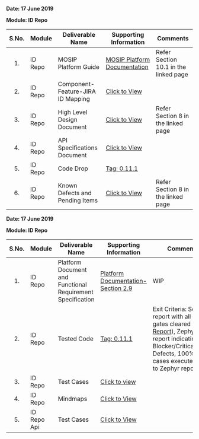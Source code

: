 **Date: 17 June 2019**

**Module: ID Repo**

|**S.No.**|**Module**|**Deliverable Name**| **Supporting Information**|**Comments**|
|:------:|-----|---|---|---|
|1.|ID Repo|MOSIP Platform Guide|[MOSIP Platform Documentation](Platform-Documentation)|Refer Section 10.1 in the linked page|
|2.|ID Repo|Component-Feature-JIRA ID Mapping|[Click to View](https://github.com/mosip/mosip/wiki/Component-Feature-ID-JIRA-ID-Mapping#12-id-repository-)|
|3.|ID Repo|High Level Design Document|[Click to View](Deliverables---Attachments)|Refer Section 8 in the linked page|
|4.|ID Repo|API Specifications Document|[Click to View](https://github.com/mosip/mosip/wiki/ID-Repository-API)||
|5.|ID Repo|Code Drop|[Tag: 0.11.1](/mosip/mosip/releases/tag/0.11.1)||
|6.|ID Repo|Known Defects and Pending Items|[Click to View](Deliverables---Attachments)|Refer Section 8 in the linked page|

**Date: 17 June 2019**

**Module: ID Repo**

|**S.No.**|**Module**|**Deliverable Name**| **Supporting Information**|**Comments**|
|:------:|-----|---|---|---|
|1.|ID Repo|Platform Document and Functional Requirement Specification|[Platform Documentation-Section 2.9](https://github.com/mosip/mosip/wiki/Platform-Documentation#39-id-repository-)|WIP|
|2.|ID Repo|Tested Code|[Tag: 0.11.1](/mosip/mosip/releases/tag/0.11.1)|Exit Criteria: Sonar report with all quality gates cleared ([Sonar Report](//104.215.158.154:9000/dashboard?id=io.mosip.preregistration%3Apre-registration-parent)), Zephyr report indicating: No Blocker/Critical/Major Defects, 100% test cases executed (link to Zephyr report)|
|3.|ID Repo|Test Cases|[Click to view](//mosipid.atlassian.net/projects/MOS?version.id=10016&cycle.id=3ecb8208-a6f8-4ce0-9c07-1b87e1842e97&selectedItem=com.thed.zephyr.je__project-centric-view-tests-page&testsTab=test-cycles-tab)||
|4.|ID Repo|Mindmaps|[Click to View](/mosip/mosip/tree/master/docs/testing/Registration%20Client/Mindmaps)|
|5.|ID Repo Api|Test Cases|[Click to View](https://github.com/mosip/mosip/blob/master/docs/testing/Registration%20Client/Mindmaps/Reg_Client_NonBio_Integration_TestCases.xlsx)|